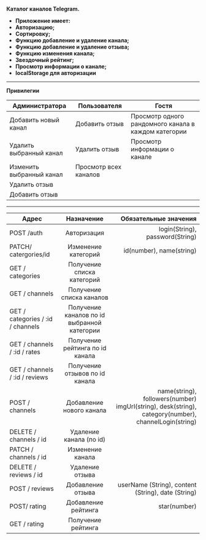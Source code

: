 
<b>Каталог каналов Telegram.
- Приложение имеет:
-  Авторизацию;
-  Cортировку;
-  Функцию добавление и удаление канала;
-  Функцию добавление и удаление отзыва;
-  Функцию изменения канала;
-  Звездочный рейтинг;
-  Просмотр информации о канале;
-  localStorage для авторизации
  
_________

<b>Привилегии

|Администратора | Пользователя| Гостя
|-----------------------|--------------|-------
|Добавить новый канал| Добавить отзыв| Просмотр одного рандомного канала в каждом категории
|Удалить выбранный канал|Удалить отзыв| Просмотр информации о канале
|Изменить выбранный канал|Просмотр всех каналов
|Удалить отзыв
|Добавить отзыв

_________


| Адрес        | Назначение| Обязательные значения|
| ------------- |:-------------:| -----:|
|POST /auth|Авторизация|login(String), password(String)
| PATCH/ catergories/id     | Изменение категорий | id(number), name(string) |  
| GET / categories| Получение списка категорий
|GET / channels|Получение списка каналов
|GET / categories / :id / channels |Получение каналов по id выбранной категории
|GET / channels / :id / rates|Получение рейтинга по id канала
|GET / channels / :id / reviews|Получение отзывов по id канала
|POST / channels|Добавление нового канала|name(string), followers(number)  imgUrl(string), desk(string), category(number), channelLogin(string)|
|DELETE / сhannels / id |Удаление канала (по id)
|PATCH / сhannels / id |Изменение канала
|DELETE / reviews / id|Удаление отзыва
|POST / reviews|Добавление отзыва|userName (String), content (String), date (String)
|POST/ rating|Добавление рейтинга|star(number)
|GET / rating|Получение рейтинга 
